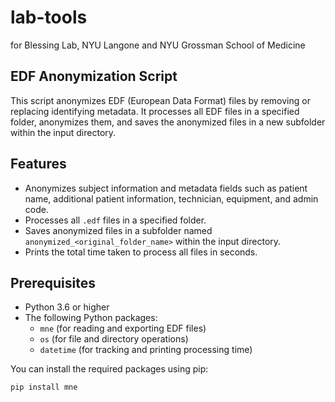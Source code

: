 # lab-tools
for Blessing Lab, NYU Langone and NYU Grossman School of Medicine

## EDF Anonymization Script

This script anonymizes EDF (European Data Format) files by removing or replacing identifying metadata. It processes all EDF files in a specified folder, anonymizes them, and saves the anonymized files in a new subfolder within the input directory.

## Features
- Anonymizes subject information and metadata fields such as patient name, additional patient information, technician, equipment, and admin code.
- Processes all `.edf` files in a specified folder.
- Saves anonymized files in a subfolder named `anonymized_<original_folder_name>` within the input directory.
- Prints the total time taken to process all files in seconds.

## Prerequisites
- Python 3.6 or higher
- The following Python packages:
  - `mne` (for reading and exporting EDF files)
  - `os` (for file and directory operations)
  - `datetime` (for tracking and printing processing time)

You can install the required packages using pip:
```sh
pip install mne